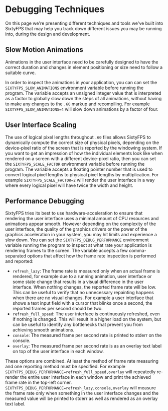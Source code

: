 # Debugging Techniques

On this page we're presenting different techniques and tools we've built into SixtyFPS that may help you track down different issues you may be running into, during the design and development.

## Slow Motion Animations

Animations in the user interface need to be carefully designed to have the correct duration and changes in element positioning or size need to follow a suitable curve.

In order to inspect the animations in your application, you can can set the `SIXTYFPS_SLOW_ANIMATIONS` environment variable before running the program. The variable accepts an unsigned integer value that is interpreted as a factor to globally slow down the steps of all animations, without having to make any changes to the `.60` markup and recompiling. For example `SIXTYFPS_SLOW_ANIMATIONS=4` will slow down animations by a factor of four.

## User Interface Scaling

The use of logical pixel lengths throughout `.60` files allows SixtyFPS to dynamically compute the correct size of physical pixels, depending on the device-pixel ratio of the screen that is reported by the windowing system. If you want to get an impression of how the individual elements look like when rendered on a screen with a different device-pixel ratio, then you can set the `SIXTYFPS_SCALE_FACTOR` environment variable before running the program. The variable accepts a floating pointer number that is used to convert logical pixel lengths to physical pixel lengths by multiplication. For example `SIXTYFPS_SCALE_FACTOR=2` will render the user interface in a way where every logical pixel will have twice the width and height.

## Performance Debugging

SixtyFPS tries its best to use hardware-acceleration to ensure that rendering the user interface uses a minimal amount of CPU resources and animations appear smooth. However depending on the complexity of the user interface, the quality of the graphics drivers or the power of the graphics acceleration in your system, you may hit limits and experience a slow down. You can set the `SIXTYFPS_DEBUG_PERFORMANCE` environment variable running the program to inspect at what rate your application is rendering frames to the screen. The variable accepts a few comma-separated options that affect how the frame rate inspection is performed and reported:

   * `refresh_lazy`: The frame rate is measured only when an actual frame is rendered, for example due to a running animation, user interface or some state change that results in a visual difference in the user interface. When nothing changes, the reported frame rate will be low. This can be useful to verify that no unnecessary repainting happens when there are no visual changes. For example a user interface that shows a text input field with a cursor that blinks once a second, the reported frames per second should be two.
   * `refresh_full_speed`: The user interface is continuously refreshed, even if nothing is changed. This will result in a higher load on the system, but can be useful to identify any bottlenecks that prevent you from achieving smooth animations.
   * `console`: The measured frame per second rate is printed to stderr on the console.
   * `overlay`: The measured frame per second rate is as an overlay text label on top of the user interface in each window.

These options are combined. At least the method of frame rate measuring and one reporting method must be specified. For example `SIXTYFPS_DEBUG_PERFORMANCE=refresh_full_speed,overlay` will repeatedly re-render the entire user interface in each window and print the achieved frame rate in the top-left corner. `SIXTYFPS_DEBUG_PERFORMANCE=refresh_lazy,console,overlay` will measure the frame rate only when something in the user interface changes and the measured value will be printed to stderr as well as rendered as an overlay text label.
